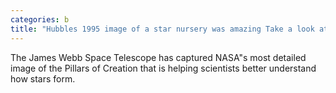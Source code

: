 ```yaml
---
categories: b
title: "Hubbles 1995 image of a star nursery was amazing Take a look at NASAs new version"
---
```

The James Webb Space Telescope has captured NASA"s most detailed image of the Pillars of Creation that is helping scientists better understand how stars form.